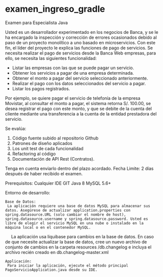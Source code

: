 # examen_ingreso_gradle

Examen para Especialista Java

Usted es un desarrollador experimentado en los negocios de Banca, y se le ha encargado la inspección y corrección de errores ocasionados debido al paso de un proyecto monolítico a uno basado en microservicios. Con este fin, el líder del proyecto le explica las funciones de pago de servicios.
Se necesita realizar el pago de servicios desde la Banca Web empresas, para ello, se necesita las siguientes funcionalidad:
-	Listar las empresas con las que se puede pagar un servicio.
-	Obtener los servicios a pagar de una empresa determinada.
-	Obtener el monto a pagar del servicio seleccionado anteriormente.
-	Realizar el pago con los datos seleccionados del servicio a pagar.
-	Listar los pagos registrados.

Por ejemplo, se quiere pagar el servicio de telefonía de la empresa Movistar, al consultar el monto a pagar, el sistema retorna S/. 100.00, se desea registrar el pago con este monto, y que se debite de la cuenta del cliente mediante una transferencia a la cuenta de la entidad prestadora del servicio.

Se evalúa: 
1.	Código fuente subido al repositorio Github 
2.	Patrones de diseño aplicados
3.	Los unit test de cada funcionalidad
4.	Refactoring al código
5.	Documentación de API Rest (Contratos). 

Tenga en cuenta enviarlo dentro del plazo acordado. Fecha Limite: 2 días después de haber recibido el examen.

    
Prerequisitos:
    Cualquier IDE
    GIT
    Java 8
    MySQL 5.6+

Entorno de desarrollo:
    
    Base de Datos:
	 La aplicación requiere una base de datos MySQL para almacenar sus datos. Asegúrese de actualizar application.properties con spring.datasource.URL (solo cambiar el nombre de host), spring.datasource.username y spring.datasource.password. Usted es libre de elegir el servicio MySQL en una nube o instalado en la máquina local o en el contenedor MySQL.
     La aplicación usa liquibase para cambios en la base de datos. En caso de que necesite actualizar la base de datos, cree un nuevo archivo de conjunto de cambios en la carpeta resources /db.changelog e incluya el archivo recién creado en db.changelog-master.xml
    
    Applicación:
     Para iniciar la aplicación, ejecute el método principal PagoServicioApplication.java desde su IDE.
